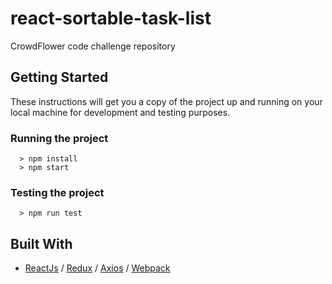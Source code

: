 # react-sortable-task-list
CrowdFlower code challenge repository

## Getting Started

These instructions will get you a copy of the project up and running on your local machine for development and testing purposes.

### Running the project

```
  > npm install
  > npm start
```

### Testing the project

```
  > npm run test
```

## Built With

* [ReactJs](https://reactjs.org/) / [Redux](http://redux.js.org/) / [Axios](https://www.npmjs.com/package/axios) / [Webpack](https://webpack.js.org/)

